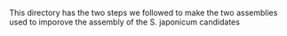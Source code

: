 This directory has the two steps we followed to make the two assemblies used to imporove the assembly of the S. japonicum candidates

